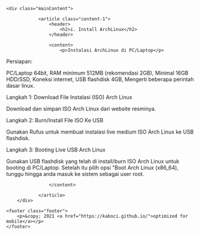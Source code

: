 <head>
  <link rel="stylesheet" type="text/css" href="https://kaboci.github.io/style.css">
  <script type="text/javascript" src="https://kaboci.github.io/nav.js"></script>
</head>

<div class="body">
<link rel="stylesheet" type="text/css" href="https://fonts.googleapis.com/css?family=Lobster">

	<div class="mainContent">

				<article class="content-1">	
					<header>
						<h2>i. Install ArchLinux</h2>
					</header>
					
					<content>
						<p>Instalasi ArchLinux di PC/Laptop</p>
						
<p>Persiapan:</p>
<p>PC/Laptop 64bit, RAM minimum 512MB (rekomendasi 2GB), Minimal 16GB HDD/SSD, Koneksi internet, USB flashdisk 4GB, Mengerti beberapa perintah dasar linux.</p>

<p>Langkah 1: Download File Instalasi (ISO) Arch Linux</p>
<p>Download dan simpan ISO Arch Linux dari website resminya.</p>

<p>Langkah 2: Burn/Install File ISO Ke USB</p>
<p>Gunakan Rufus untuk membuat instalasi live medium ISO Arch Linux ke USB flashdisk.</p>

<p>Langkah 3: Booting Live USB Arch Linux</p>
<p>Gunakan USB flashdisk yang telah di install/burn ISO Arch Linux untuk booting di PC/Laptop.
Setelah itu pilih opsi "Boot Arch Linux (x86_64), tunggu hingga anda masuk ke sistem sebagai user root.
</p>
												
					</content>
				
				</article>
		</div>
	
	<footer class="footer">
		<p>&copy; 2021 <a href="https://kaboci.github.io/">optimized for mobile</a></p>
	</footer>
  
</div>
